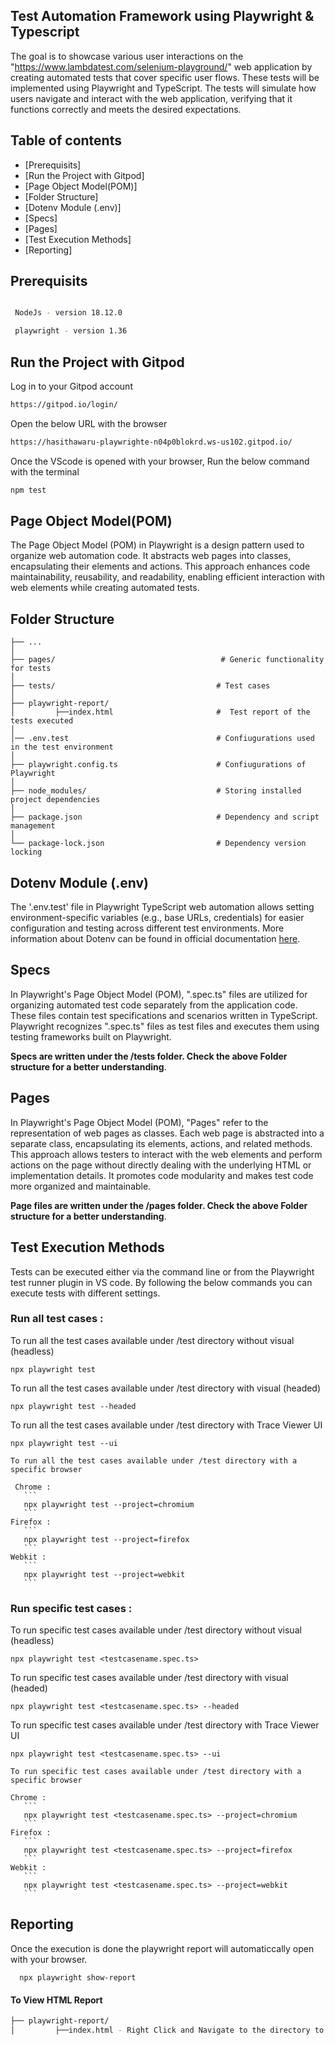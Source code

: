 ## Test Automation Framework using Playwright & Typescript

The goal is to showcase various user interactions on the "https://www.lambdatest.com/selenium-playground/" web application by creating automated tests that cover specific user flows. These tests will be implemented using Playwright and TypeScript. The tests will simulate how users navigate and interact with the web application, verifying that it functions correctly and meets the desired expectations.

## Table of contents
- [Prerequisits]
- [Run the Project with Gitpod]
- [Page Object Model(POM)]
- [Folder Structure]
- [Dotenv Module (.env)] 
- [Specs]
- [Pages] 
- [Test Execution Methods]
- [Reporting]


## Prerequisits

```bash

 NodeJs - version 18.12.0

 playwright - version 1.36

```

## Run the Project with Gitpod

Log in to your Gitpod account

```bash
https://gitpod.io/login/
```

Open the below URL with the browser

```bash
https://hasithawaru-playwrighte-n04p0blokrd.ws-us102.gitpod.io/
```

Once the VScode is opened with your browser, Run the below command with the terminal 
 
```bash
npm test
```


## Page Object Model(POM)


The Page Object Model (POM) in Playwright is a design pattern used to organize web automation code. It abstracts web pages into classes, encapsulating their elements and actions. This approach enhances code maintainability, reusability, and readability, enabling efficient interaction with web elements while creating automated tests.


## Folder Structure

 
    ├── ...
    │
    ├── pages/                                     # Generic functionality for tests  
    │
    ├── tests/                                    # Test cases     
    │   
    ├── playwright-report/   
    │         ├──index.html                       #  Test report of the tests executed 
    │
    │── .env.test                                 # Confiugurations used in the test environment
    │
    ├── playwright.config.ts                      # Confiugurations of Playwright
    │  
    ├── node_modules/                             # Storing installed project dependencies
    │ 
    ├── package.json                              # Dependency and script management     
    │ 
    └── package-lock.json                         # Dependency version locking


## Dotenv Module (.env) 

 
The '.env.test' file in Playwright TypeScript web automation allows setting environment-specific variables (e.g., base URLs, credentials) for easier configuration and testing across different test environments.
More information about Dotenv can be found in official documentation [here](https://www.npmjs.com/package/dotenv).

## Specs


In Playwright's Page Object Model (POM), ".spec.ts" files are utilized for organizing automated test code separately from the application code. These files contain test specifications and scenarios written in TypeScript. Playwright recognizes ".spec.ts" files as test files and executes them using testing frameworks built on Playwright.

**Specs are written under the /tests folder. Check the above Folder structure for a better understanding**.

## Pages


In Playwright's Page Object Model (POM), "Pages" refer to the representation of web pages as classes. Each web page is abstracted into a separate class, encapsulating its elements, actions, and related methods. This approach allows testers to interact with the web elements and perform actions on the page without directly dealing with the underlying HTML or implementation details. It promotes code modularity and makes test code more organized and maintainable.

**Page files are written under the /pages folder. Check the above Folder structure for a better understanding**.


## Test Execution Methods


Tests can be executed either via the command line or from the Playwright test runner plugin in VS code. By following the below commands you can execute tests with different settings.

### Run all test cases : 

   To run all the test cases available under /test directory without visual (headless)
   ```
   npx playwright test
   ```

   To run all the test cases available under /test directory with visual (headed)
   ```
   npx playwright test --headed
   ```
   To run all the test cases available under /test directory with Trace Viewer UI
   ```
   npx playwright test --ui
   ```

    To run all the test cases available under /test directory with a specific browser
   
     Chrome :
       ```
       npx playwright test --project=chromium
       ```
    Firefox :
       ```
       npx playwright test --project=firefox
       ```
    Webkit :
       ```
       npx playwright test --project=webkit
       ```

### Run specific test cases : 

   To run specific test cases available under /test directory without visual (headless)
   ```
   npx playwright test <testcasename.spec.ts>
   ```
   To run specific test cases available under /test directory with visual (headed)
   ```
   npx playwright test <testcasename.spec.ts> --headed
   ```
   To run specific test cases available under /test directory with Trace Viewer UI
   ```
   npx playwright test <testcasename.spec.ts> --ui
   ```

    To run specific test cases available under /test directory with a specific browser
    
    Chrome :
       ```
       npx playwright test <testcasename.spec.ts> --project=chromium
       ```
    Firefox :
       ```
       npx playwright test <testcasename.spec.ts> --project=firefox
       ```
    Webkit :
       ```
       npx playwright test <testcasename.spec.ts> --project=webkit
       ```


## Reporting


Once the execution is done the playwright report will automaticcally open with your browser.
```
  npx playwright show-report
```

#### To View HTML Report

```bash
├── playwright-report/   
│         ├──index.html - Right Click and Navigate to the directory to open the .HTML file via the browser    
```

